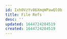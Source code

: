 ```yaml
---
id: Ixh0VzYv86XmqWPawQlOb
title: File Refs
desc: ''
updated: 1644724284519
created: 1644724284519
---
```


